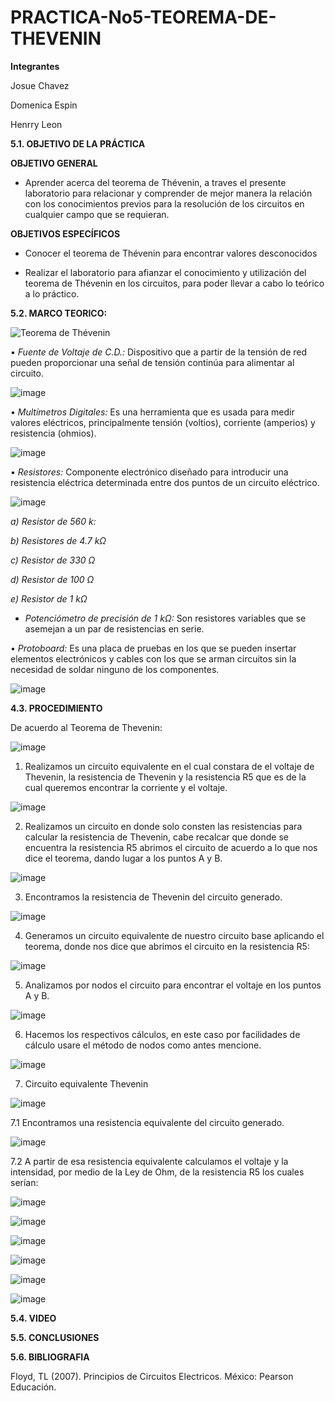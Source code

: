 # PRACTICA-No5-TEOREMA-DE-THEVENIN

**Integrantes**

Josue Chavez

Domenica Espin

Henrry Leon

**5.1. OBJETIVO DE LA PRÁCTICA**

**OBJETIVO GENERAL**

-  Aprender  acerca del teorema de Thévenin, a traves el presente laboratorio para relacionar y comprender de mejor manera la relación con los conocimientos previos para la resolución de los circuitos en  cualquier campo que se requieran.

**OBJETIVOS ESPECÍFICOS**

- Conocer el teorema de Thévenin para encontrar valores desconocidos

-  Realizar el laboratorio para afianzar el conocimiento y utilización del teorema de Thévenin en los circuitos, para poder llevar a cabo lo teórico a lo práctico.

**5.2. MARCO TEORICO:**

![Teorema de Thévenin](https://user-images.githubusercontent.com/116777118/211019427-f63c6ad2-a125-4f94-bd3b-5638a3f749c8.png)

• *Fuente de Voltaje de C.D.:* Dispositivo que a partir de la tensión de red pueden proporcionar una señal de tensión continúa para alimentar al circuito.

![image](https://user-images.githubusercontent.com/116777118/202655992-b76f28ec-5b39-40c2-972a-ab07f4078448.png)

• *Multímetros Digitales:* Es una herramienta que es usada para medir valores eléctricos, principalmente tensión (voltios), corriente (amperios) y resistencia (ohmios).

![image](https://user-images.githubusercontent.com/116777118/202656052-21cb49c9-117a-46d3-a033-ba19b86a50ed.png)

• *Resistores:* Componente electrónico diseñado para introducir una resistencia eléctrica determinada entre dos puntos de un circuito eléctrico.

![image](https://user-images.githubusercontent.com/116777118/202656190-eb7c02f1-032c-4da9-aa9d-735a50956092.png)

*a) Resistor de 560 k:*

*b) Resistores de 4.7 kΩ*

*c) Resistor de 330 Ω*

*d) Resistor de 100 Ω*

*e) Resistor de 1 kΩ*

- *Potenciómetro de precisión de 1 kΩ:* Son resistores variables que se asemejan a un par de resistencias en serie. 

• *Protoboard:* Es una placa de pruebas en los que se pueden insertar elementos electrónicos y cables con los que se arman circuitos sin la necesidad de soldar ninguno de los componentes.

![image](https://user-images.githubusercontent.com/116777118/202656481-fff9b413-cfc1-4586-9ab8-bdf0a4e3c9f5.png)

**4.3. PROCEDIMIENTO**

De acuerdo al Teorema de Thevenin:

![image](https://user-images.githubusercontent.com/116777118/211020969-1f36d574-e246-45d7-b43c-6c93014f76a2.png)

1.	Realizamos un circuito equivalente en el cual constara de el voltaje de Thevenin, la resistencia de Thevenin y la resistencia R5 que es de la cual queremos encontrar la corriente y el voltaje. 

![image](https://user-images.githubusercontent.com/116777118/211021124-37f519a9-ac23-40bf-8235-95121c970ac3.png)

2.	Realizamos un circuito en donde solo consten las resistencias para calcular la resistencia de Thevenin, cabe recalcar que donde se encuentra la resistencia R5 abrimos el circuito de acuerdo a lo que nos dice el teorema, dando lugar a los puntos A y B. 

![image](https://user-images.githubusercontent.com/116777118/211021205-3cae1938-740b-4ff1-b718-a2827958c9c2.png)

3.	Encontramos la resistencia de Thevenin del circuito generado. 

![image](https://user-images.githubusercontent.com/116777118/211021377-d1976477-983e-44da-b73a-a9c53f020326.png)

4.	Generamos un circuito equivalente de nuestro circuito base aplicando el teorema, donde nos dice que abrimos el circuito en la resistencia R5:

![image](https://user-images.githubusercontent.com/116777118/211021446-95de864d-aa47-4b35-a21a-82b6f1da199e.png)

5.	Analizamos por nodos el circuito para encontrar el voltaje en los puntos A y B.
 
![image](https://user-images.githubusercontent.com/116777118/211021538-29a0b89c-3333-4428-b421-6dea6920e961.png)

6.	Hacemos los respectivos cálculos, en este caso por facilidades de cálculo usare el método de nodos como antes mencione. 

![image](https://user-images.githubusercontent.com/116777118/211021740-b41bae29-0914-42df-bf1d-d19a89f8c790.png)

7.	Circuito equivalente Thevenin

![image](https://user-images.githubusercontent.com/116777118/211021879-3c1bc194-1072-48e6-80e2-876e8fa7ce46.png)

7.1 Encontramos una resistencia equivalente del circuito generado.

![image](https://user-images.githubusercontent.com/116777118/211022032-486ef016-9b83-4e54-a332-d860e6a1cd56.png)

7.2 A partir de esa resistencia equivalente calculamos el voltaje y la intensidad, por medio de la Ley de Ohm, de la resistencia R5 los cuales serían:

![image](https://user-images.githubusercontent.com/116777118/211022171-858bb564-9380-422a-93bd-ae5ea4be4012.png)

![image](https://user-images.githubusercontent.com/116777118/211056647-a6642201-7d48-4175-a69c-aef694294eda.png)

![image](https://user-images.githubusercontent.com/116777118/211056814-1833b83e-b1d4-4b81-bd7c-1c9cc199abd6.png)

![image](https://user-images.githubusercontent.com/116777118/211057003-ad0c4c1f-ebe2-4ba2-957f-d7c046c016e2.png)

![image](https://user-images.githubusercontent.com/116777118/211057159-6bf51375-57af-488e-ae81-23257b42100b.png)

![image](https://user-images.githubusercontent.com/116777118/211057324-51b938ab-cb66-4110-8076-b5653dd1461c.png)

**5.4. VIDEO**


**5.5. CONCLUSIONES**


**5.6. BIBLIOGRAFIA**

Floyd, TL (2007). Principios de Circuitos Electricos. México: Pearson Educación.









